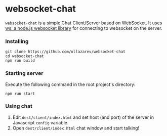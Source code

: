 # websocket-chat
`websocket-chat` is a simple Chat Client/Server based on WebSocket. It uses [ws: a node.js websocket library][ws]
for connecting to websocket on the server.

### Installing

```
git clone https://github.com/ollazarev/websocket-chat
cd websocket-chat
npm run build
```

### Starting server

Execute the following command in the root project's directory:

```
npm run start
```

### Using chat

1) Edit `dest/client/index.html` and set host (and port) of the server in Javascript `config` variable.
2) Open `dest/client/index.html` chat window and start talking!

[ws]: http://einaros.github.io/ws/